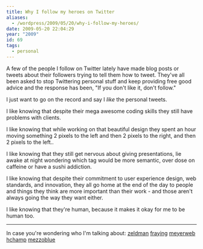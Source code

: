 ```yaml
---
title: Why I follow my heroes on Twitter
aliases:
  - /wordpress/2009/05/20/why-i-follow-my-heroes/
date: 2009-05-20 22:04:29
year: "2009"
id: 69
tags:
  - personal
---
```


A few of the people I follow on Twitter lately have made blog posts or tweets about their followers trying to tell them how to tweet. They've all been asked to stop Twittering personal stuff and keep providing free good advice and the response has been, "If you don't like it, don't follow."

I just want to go on the record and say I *like* the personal tweets.

I like knowing that despite their mega awesome coding skills they still have problems with clients.

I like knowing that while working on that beautiful design they spent an hour moving something 2 pixels to the left and then 2 pixels to the right, and then 2 pixels to the left..

I like knowing that they still get nervous about giving presentations, lie awake at night wondering which tag would be more semantic, over dose on caffeine or have a sushi addiction.

I like knowing that despite their commitment to user experience design, web standards, and innovation, they all go home at the end of the day to people and things they think are more important than their work - and those aren't always going the way they want either.

I like knowing that they're human, because it makes it okay for me to be human too.

* * *

In case you're wondering who I'm talking about:
[zeldman](https://twitter.com/zeldman) [fraying](https://twitter.com/fraying) [meyerweb](https://twitter.com/meyerweb) [hchamp](https://twitter.com/hchamp) [mezzoblue](https://twitter.com/mezzoblue)
